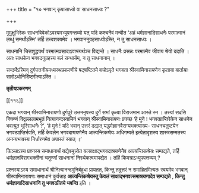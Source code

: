 +++
title = "१० भगवान् कृपासाध्यो वा साधनसाध्यः ?"

+++

मुमुक्षुभिरेकः साधनविवेकोऽवश्यमभ्युपगन्तव्यो यत् यदि कश्चनैवं मन्वीत ‘अहं धर्मज्ञानादिसाधनैः परमात्मानं लब्धुं समर्थोऽस्मि’ तर्हि तत्त्वशक्यमेव । भगवाननुग्रहसाध्योऽस्ति, न तु साधनसाध्यः ।

साधनानि चित्तशुद्ध्यर्थं परमात्मप्रसादाऽवाप्त्यर्थञ्च विद्यन्ते । साधनैः प्रसन्नः परमात्मैव जीवाय श्रेयो ददाति । अतः साधकेन भगवदनुग्रहस्य बलं सन्धार्यम्, न तु साधनानाम् ।

सन्दर्भेऽस्मिन् दुर्गपत्तनीयमध्यस्थप्रकरणीये षट्षष्टितमे वचोऽमृते भगवता श्रीस्वामिनारायणेन कृताया वार्तायाः सारोऽधोनिर्दिष्टरीत्याऽस्ति ।

**तृतीयप्रकरणम्** 

[[११६]]

एकदा भगवान् श्रीस्वामिनारायणो दुर्गपुरे उत्तमनृपस्य दुर्गे सभां कृत्वा विराजमान आस्ते स्म । तस्यां सदसि निषण्णं विद्वल्ललामभूतं नित्यानन्दस्वामिनं भगवान् श्रीस्वामिनारायणः प्रपच्छ ‘हे मुने ! भगवत्प्राप्तिरेकेन साधनेन भवत्युत भूरिसाधनैः ?’, ‘हे मुने ! यदि भवान् उत्तरं दद्यात् यद्धर्मज्ञानवैराग्यभक्त्याख्य- साधनचतुष्टयेन भगवत्प्राप्तिर्भवति, तर्हि केवलेन भगवदाश्रयणेनैव आत्यन्तिकश्रेयः अधिगम्यते इत्येतादृशस्य शास्त्रसम्मतस्य अनन्यभावस्य निर्धारणमेव अपास्तं स्यात् ।’

किञ्चाऽस्य प्रश्नस्य समाधानार्थं यद्येवमुच्येत यत्साक्षाद्भगवदाश्रयणेनैव आत्यन्तिकश्रेयः सम्पद्यते, तर्हि धर्मज्ञानविरागभक्तीनां चतुर्ण्णां साधनानां निरर्थकत्वमापद्येत । तर्हि किमत्राऽभ्युपपत्तव्यम् ?

प्रश्नस्याऽस्य समाधानार्थं श्रीनित्यानन्दमुनिर्बहुधा प्रायतत, किन्तु तदुत्तरं न समाहितमित्यतः स्वयमेव भगवान् श्रीस्वामिनारायणः समाधानं कुर्वन्नाह **आत्यन्तिकश्रेयस्तु केवलं साक्षाद्भगवत्समाश्रयणादेव सम्पद्यते** ,  **किन्तु धर्मज्ञानादिसाधनानि तु भगवत्प्रीतये भवन्ति** इति ।

